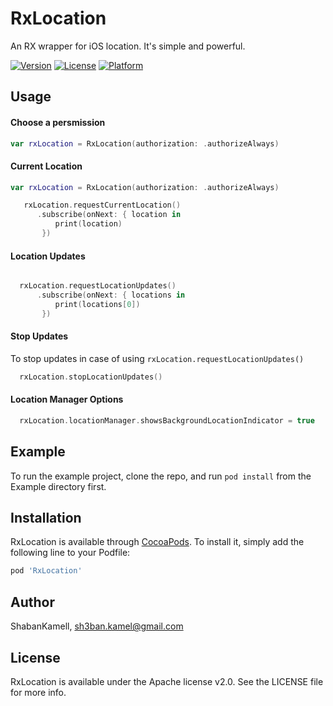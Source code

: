 # RxLocation

An RX wrapper for iOS location. It's simple and powerful.

<!---
[![CI Status](https://img.shields.io/travis/ShabanKamell/RxLocation.svg?style=flat)](https://travis-ci.org/ShabanKamell/RxLocation-iOS))
-->
[![Version](https://img.shields.io/cocoapods/v/RxLocation.svg?style=flat)](https://cocoapods.org/pods/RxLocation)
[![License](https://img.shields.io/cocoapods/l/RxLocation.svg?style=flat)](https://cocoapods.org/pods/RxLocation)
[![Platform](https://img.shields.io/cocoapods/p/RxLocation.svg?style=flat)](https://cocoapods.org/pods/RxLocation)

## Usage
#### Choose a persmission

```swift
var rxLocation = RxLocation(authorization: .authorizeAlways)
```

#### Current Location

```swift
var rxLocation = RxLocation(authorization: .authorizeAlways)

   rxLocation.requestCurrentLocation()
      .subscribe(onNext: { location in
          print(location)
       })
```

#### Location Updates

```swift

  rxLocation.requestLocationUpdates()
      .subscribe(onNext: { locations in
          print(locations[0])
       })
```

#### Stop Updates
To stop updates in case of using `rxLocation.requestLocationUpdates()`
```swift
  rxLocation.stopLocationUpdates()

```

#### Location Manager Options
```swift
  rxLocation.locationManager.showsBackgroundLocationIndicator = true

```


## Example

To run the example project, clone the repo, and run `pod install` from the Example directory first.

## Installation

RxLocation is available through [CocoaPods](https://cocoapods.org). To install
it, simply add the following line to your Podfile:

```ruby
pod 'RxLocation'
```

## Author

ShabanKamell, sh3ban.kamel@gmail.com

## License

RxLocation is available under the Apache license v2.0. See the LICENSE file for more info.
